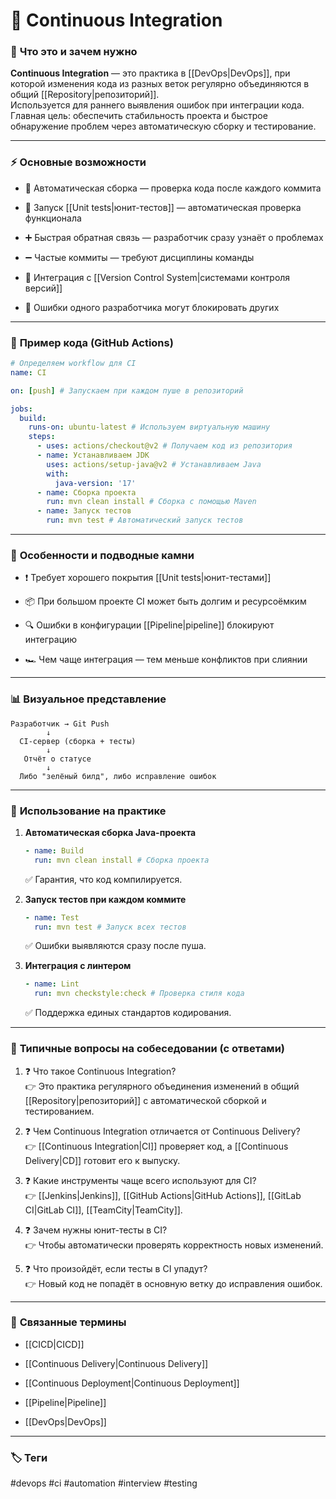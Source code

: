 # 📄 **Continuous Integration**

### 📝 **Что это и зачем нужно**

**Continuous Integration** — это практика в [[DevOps|DevOps]], при которой изменения кода из разных веток регулярно объединяются в общий [[Repository|репозиторий]].  
Используется для раннего выявления ошибок при интеграции кода.  
Главная цель: обеспечить стабильность проекта и быстрое обнаружение проблем через автоматическую сборку и тестирование.

---

### ⚡ **Основные возможности**

- 📍 Автоматическая сборка — проверка кода после каждого коммита
    
- 🔑 Запуск [[Unit tests|юнит-тестов]] — автоматическая проверка функционала
    
- ➕ Быстрая обратная связь — разработчик сразу узнаёт о проблемах
    
- ➖ Частые коммиты — требуют дисциплины команды
    
- 🔄 Интеграция с [[Version Control System|системами контроля версий]]
    
- 🚫 Ошибки одного разработчика могут блокировать других
    

---
### 📌 **Пример кода (GitHub Actions)**

```yaml
# Определяем workflow для CI
name: CI

on: [push] # Запускаем при каждом пуше в репозиторий

jobs:
  build:
    runs-on: ubuntu-latest # Используем виртуальную машину
    steps:
      - uses: actions/checkout@v2 # Получаем код из репозитория
      - name: Устанавливаем JDK
        uses: actions/setup-java@v2 # Устанавливаем Java
        with:
          java-version: '17'
      - name: Сборка проекта
        run: mvn clean install # Сборка с помощью Maven
      - name: Запуск тестов
        run: mvn test # Автоматический запуск тестов
```

---

### 🧠 **Особенности и подводные камни**

- ❗ Требует хорошего покрытия [[Unit tests|юнит-тестами]]
    
- 📦 При большом проекте CI может быть долгим и ресурсоёмким
    
- 🔍 Ошибки в конфигурации [[Pipeline|pipeline]] блокируют интеграцию
    
- 🏎 Чем чаще интеграция — тем меньше конфликтов при слиянии
    

---

### 📊 **Визуальное представление**

```
Разработчик → Git Push
        ↓
  CI-сервер (сборка + тесты)
        ↓
   Отчёт о статусе
        ↓
  Либо "зелёный билд", либо исправление ошибок
```

---

### 💼 **Использование на практике**

1. **Автоматическая сборка Java-проекта**
    
    ```yaml
    - name: Build
      run: mvn clean install # Сборка проекта
    ```
    
    ✅ Гарантия, что код компилируется.
    
2. **Запуск тестов при каждом коммите**
    
    ```yaml
    - name: Test
      run: mvn test # Запуск всех тестов
    ```
    
    ✅ Ошибки выявляются сразу после пуша.
    
3. **Интеграция с линтером**
    
    ```yaml
    - name: Lint
      run: mvn checkstyle:check # Проверка стиля кода
    ```
    
    ✅ Поддержка единых стандартов кодирования.
    

---

### 🎯 **Типичные вопросы на собеседовании (с ответами)**

1. ❓ Что такое Continuous Integration?  
    👉 Это практика регулярного объединения изменений в общий [[Repository|репозиторий]] с автоматической сборкой и тестированием.
    
2. ❓ Чем Continuous Integration отличается от Continuous Delivery?  
    👉 [[Continuous Integration|CI]] проверяет код, а [[Continuous Delivery|CD]] готовит его к выпуску.
    
3. ❓ Какие инструменты чаще всего используют для CI?  
    👉 [[Jenkins|Jenkins]], [[GitHub Actions|GitHub Actions]], [[GitLab CI|GitLab CI]], [[TeamCity|TeamCity]].
    
4. ❓ Зачем нужны юнит-тесты в CI?  
    👉 Чтобы автоматически проверять корректность новых изменений.
    
5. ❓ Что произойдёт, если тесты в CI упадут?  
    👉 Новый код не попадёт в основную ветку до исправления ошибок.
    

---

### 🔗 **Связанные термины**

- [[CICD|CICD]]
    
- [[Continuous Delivery|Continuous Delivery]]
    
- [[Continuous Deployment|Continuous Deployment]]
    
- [[Pipeline|Pipeline]]
    
- [[DevOps|DevOps]]
    

---

### 🏷 **Теги**

#devops #ci #automation #interview #testing